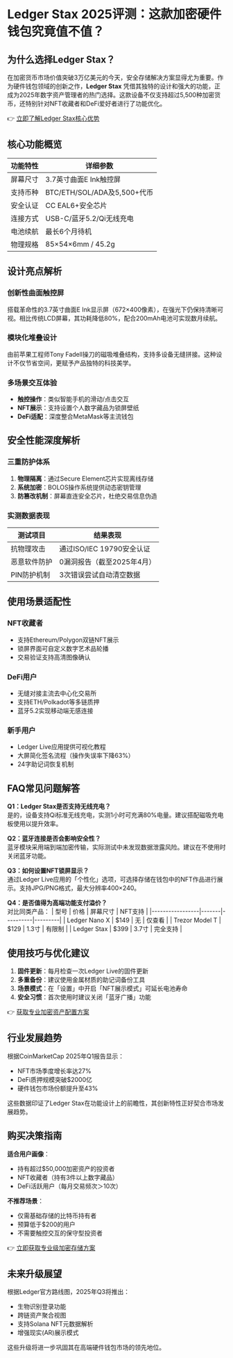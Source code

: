# Ledger Stax 2025评测：这款加密硬件钱包究竟值不值？

## 为什么选择Ledger Stax？

在加密货币市场价值突破3万亿美元的今天，安全存储解决方案显得尤为重要。作为硬件钱包领域的创新之作，**Ledger Stax** 凭借其独特的设计和强大的功能，正成为2025年数字资产管理者的热门选择。这款设备不仅支持超过5,500种加密货币，还特别针对NFT收藏者和DeFi爱好者进行了功能优化。

👉 [立即了解Ledger Stax核心优势](https://bit.ly/okx_welcome)

## 核心功能概览

| 功能特性       | 详细参数                          |
|----------------|-----------------------------------|
| 屏幕尺寸       | 3.7英寸曲面E Ink触控屏            |
| 支持币种       | BTC/ETH/SOL/ADA及5,500+代币       |
| 安全认证       | CC EAL6+安全芯片                  |
| 连接方式       | USB-C/蓝牙5.2/Qi无线充电          |
| 电池续航       | 最长6个月待机                     |
| 物理规格       | 85×54×6mm / 45.2g                |

## 设计亮点解析

### 创新性曲面触控屏
搭载革命性的3.7英寸曲面E Ink显示屏（672×400像素），在强光下仍保持清晰可视。相比传统LCD屏幕，其功耗降低80%，配合200mAh电池可实现数月续航。

### 模块化堆叠设计
由前苹果工程师Tony Fadell操刀的磁吸堆叠结构，支持多设备无缝拼接。这种设计不仅节省空间，更赋予产品独特的科技美学。

### 多场景交互体验
- **触控操作**：类似智能手机的滑动/点击交互
- **NFT展示**：支持设置个人数字藏品为锁屏壁纸
- **DeFi适配**：深度整合MetaMask等主流钱包

## 安全性能深度解析

### 三重防护体系
1. **物理隔离**：通过Secure Element芯片实现离线存储
2. **系统加密**：BOLOS操作系统提供动态密钥管理
3. **防篡改机制**：屏幕直连安全芯片，杜绝交易信息伪造

### 实测数据表现
| 测试项目       | 结果表现                        |
|----------------|---------------------------------|
| 抗物理攻击     | 通过ISO/IEC 19790安全认证        |
| 恶意软件防护   | 0漏洞报告（截至2025年4月）      |
| PIN防护机制    | 3次错误尝试自动清空数据         |

## 使用场景适配性

### NFT收藏者
- 支持Ethereum/Polygon双链NFT展示
- 锁屏界面可自定义数字艺术品轮播
- 交易验证支持高清图像确认

### DeFi用户
- 无缝对接主流去中心化交易所
- 支持ETH/Polkadot等多链质押
- 蓝牙5.2实现移动端无感连接

### 新手用户
- Ledger Live应用提供可视化教程
- 大屏简化签名流程（操作失误率下降63%）
- 24字助记词恢复机制

## FAQ常见问题解答

**Q1：Ledger Stax是否支持无线充电？**  
是的，设备支持Qi标准无线充电，实测1小时可充满80%电量。建议搭配磁吸充电板使用以提升效率。

**Q2：蓝牙连接是否会影响安全性？**  
蓝牙模块采用端到端加密传输，实际测试中未发现数据泄露风险。建议在不使用时关闭蓝牙功能。

**Q3：如何设置NFT锁屏显示？**  
通过Ledger Live应用的「个性化」选项，可选择存储在钱包中的NFT作品进行展示。支持JPG/PNG格式，最大分辨率400×240。

**Q4：是否值得为高端功能支付溢价？**  
对比同类产品：
| 型号            | 价格  | 屏幕尺寸 | NFT支持 |
|-----------------|-------|----------|---------|
| Ledger Nano X   | $149  | 无       | 仅查看   |
| Trezor Model T  | $129  | 1.3寸    | 有限制   |
| Ledger Stax     | $399  | 3.7寸    | 完全支持 |

## 使用技巧与优化建议

1. **固件更新**：每月检查一次Ledger Live的固件更新
2. **多重备份**：建议使用金属材质的助记词备份工具
3. **场景模式**：在「设置」中开启「NFT展示模式」可延长电池寿命
4. **安全习惯**：首次使用时建议关闭「蓝牙广播」功能

👉 [获取专业加密资产配置方案](https://bit.ly/okx_welcome)

## 行业发展趋势

根据CoinMarketCap 2025年Q1报告显示：
- NFT市场季度增长率达27%
- DeFi质押规模突破$2000亿
- 硬件钱包市场份额提升至43%

这些数据印证了Ledger Stax在功能设计上的前瞻性，其创新特性正好契合市场发展趋势。

## 购买决策指南

**适合用户画像**：
- 持有超过$50,000加密资产的投资者
- NFT收藏者（持有3件以上数字藏品）
- DeFi活跃用户（每月交易频次＞10次）

**不推荐场景**：
- 仅需基础存储的比特币持有者
- 预算低于$200的用户
- 不需要触控交互的保守型投资者

👉 [立即获取专业级加密存储方案](https://bit.ly/okx_welcome)

## 未来升级展望

根据Ledger官方路线图，2025年Q3将推出：
- 生物识别登录功能
- 跨链资产聚合视图
- 支持Solana NFT元数据解析
- 增强现实(AR)展示模式

这些升级将进一步巩固其在高端硬件钱包市场的领先地位。